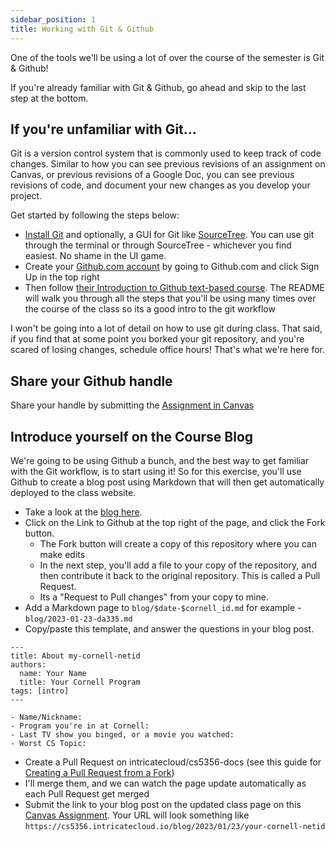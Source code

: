 ```yaml
---
sidebar_position: 1
title: Working with Git & Github
---
```

One of the tools we'll be using a lot of over the course of the semester is Git & Github!

If you're already familiar with Git & Github, go ahead and skip to the last step at the bottom.

## If you're unfamiliar with Git...

Git is a version control system that is commonly used to keep track of code changes. Similar to how you can see previous revisions of an assignment on Canvas, or previous revisions of a Google Doc, you can see previous revisions of code, and document your new changes as you develop your project.

Get started by following the steps below:

- [Install Git](https://git-scm.com/book/en/v2/Getting-Started-Installing-Git) and optionally, a GUI for Git like [SourceTree](https://www.sourcetreeapp.com/). You can use git through the terminal or through SourceTree - whichever you find easiest. No shame in the UI game.
- Create your [Github.com account](https://www.github.com) by going to Github.com and click Sign Up in the top right
- Then follow [their Introduction to Github text-based course](https://github.com/skills/introduction-to-github). The README will walk you through all the steps that you'll be using many times over the course of the class so its a good intro to the git workflow

I won't be going into a lot of detail on how to use git during class. That said, if you find that at some point you borked your git repository, and you're scared of losing changes, schedule office hours! That's what we're here for.

## Share your Github handle

Share your handle by submitting the [Assignment in Canvas](https://canvas.cornell.edu/courses/49841/assignments/481298)

## Introduce yourself on the Course Blog
We're going to be using Github a bunch, and the best way to get familiar with the Git workflow, is to start using it! So for this exercise, you'll use Github to create a blog post using Markdown that will then get automatically deployed to the class website.

* Take a look at the [blog here](/blog).
* Click on the Link to Github at the top right of the page, and click the Fork button.
  * The Fork button will create a copy of this repository where you can make edits
  * In the next step, you'll add a file to your copy of the repository, and then contribute it back to the original repository. This is called a Pull Request.
  * Its a "Request to Pull changes" from your copy to mine.
* Add a Markdown page to `blog/$date-$cornell_id.md` for example - `blog/2023-01-23-da335.md`
* Copy/paste this template, and answer the questions in your blog post.
```
---
title: About my-cornell-netid
authors:
  name: Your Name
  title: Your Cornell Program
tags: [intro]
---

- Name/Nickname:
- Program you're in at Cornell:
- Last TV show you binged, or a movie you watched:
- Worst CS Topic:
```
* Create a Pull Request on intricatecloud/cs5356-docs (see this guide for [Creating a Pull Request from a Fork](https://docs.github.com/en/pull-requests/collaborating-with-pull-requests/proposing-changes-to-your-work-with-pull-requests/creating-a-pull-request-from-a-fork))
* I'll merge them, and we can watch the page update automatically as each Pull Request get merged
* Submit the link to your blog post on the updated class page on this [Canvas Assignment](https://canvas.cornell.edu/courses/49841/assignments/482305). Your URL will look something like `https://cs5356.intricatecloud.io/blog/2023/01/23/your-cornell-netid`
